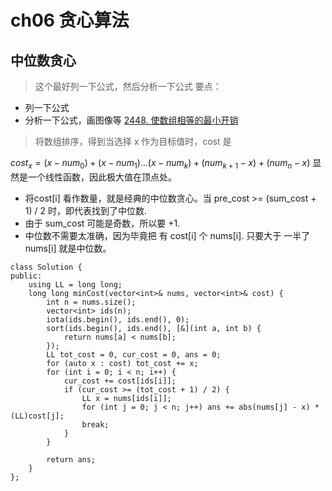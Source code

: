 # ch06 贪心算法

## 中位数贪心
> 这个最好列一下公式，然后分析一下公式
要点：
* 列一下公式
* 分析一下公式，画图像等
[2448. 使数组相等的最小开销](https://leetcode.cn/problems/minimum-cost-to-make-array-equal/description/)
> 将数组排序，得到当选择 x 作为目标值时，cost 是

$cost_x = (x - num_0) + (x - num_1) ... (x - num_k) + (num_{k+1} - x) + (num_{n} - x)$
显然是一个线性函数，因此极大值在顶点处。
* 将cost[i] 看作数量，就是经典的中位数贪心。当 pre_cost >= (sum_cost + 1) / 2 时，即代表找到了中位数.
* 由于 sum_cost 可能是奇数，所以要 +1.
* 中位数不需要太准确，因为毕竟把 有 cost[i] 个 nums[i]. 只要大于 一半了 nums[i] 就是中位数。
```
class Solution {
public:
    using LL = long long;
    long long minCost(vector<int>& nums, vector<int>& cost) {
        int n = nums.size();
        vector<int> ids(n);
        iota(ids.begin(), ids.end(), 0);
        sort(ids.begin(), ids.end(), [&](int a, int b) {
            return nums[a] < nums[b];
        });
        LL tot_cost = 0, cur_cost = 0, ans = 0;
        for (auto x : cost) tot_cost += x;
        for (int i = 0; i < n; i++) {
            cur_cost += cost[ids[i]];
            if (cur_cost >= (tot_cost + 1) / 2) {
                LL x = nums[ids[i]];
                for (int j = 0; j < n; j++) ans += abs(nums[j] - x) * (LL)cost[j];
                break;
            }
        }
        
        return ans;
    }
};
```

